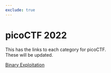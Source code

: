 ```yaml
---
exclude: true
---
```

# picoCTF 2022

This has the links to each category for picoCTF.  
These will be updated.

[Binary Exploitation](Binary%20Exploitation)
